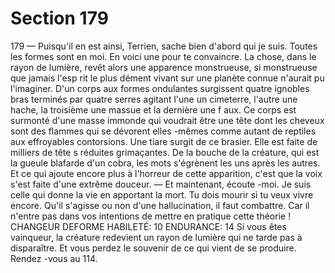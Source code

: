 # Section 179

179
— Puisqu'il en est ainsi, Terrien, sache bien d'abord qui je suis.
Toutes les formes sont en moi. En voici une pour te convaincre.
La chose, dans le rayon de lumière, revêt alors une apparence
monstrueuse, si monstrueuse que jamais l'esp rit le plus dément
vivant sur une planète connue n'aurait pu l'imaginer. D'un corps
aux formes ondulantes surgissent quatre ignobles bras terminés
par quatre serres agitant l'une un cimeterre, l'autre une hache, la
troisième une massue et la dernière une f aux. Ce corps est
surmonté d'une masse immonde qui voudrait être une tête dont
les cheveux sont des
flammes qui se dévorent elles -mêmes comme autant de reptiles
aux effroyables contorsions. Une tiare surgit de ce brasier. Elle
est faite de milliers de tête s réduites grimaçantes. De la bouche
de la créature, qui est la gueule blafarde d'un cobra, les mots
s'égrènent les uns après les autres. Et ce qui ajoute encore plus à
l'horreur de cette apparition, c'est que la voix s'est faite d'une
extrême douceur. — Et maintenant, écoute -moi. Je suis celle qui
donne la vie en apportant la mort. Tu dois mourir si tu veux vivre
encore.
Qu'il s'agisse ou non d'une hallucination, il faut combattre. Car il
n'entre pas dans vos intentions de mettre en pratique cette
théorie !
CHANGEUR  DEFORME  HABILETÉ:  10 ENDURANCE:  14
Si vous êtes vainqueur, la créature redevient un rayon de lumière
qui ne tarde pas à disparaître. Et vous perdez le souvenir de ce
qui vient de se produire. Rendez -vous au 114.